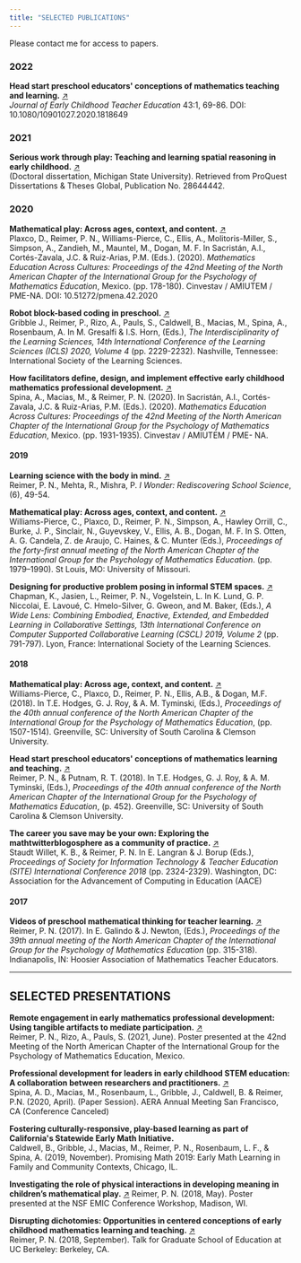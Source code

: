 ```yaml
---
title: "SELECTED PUBLICATIONS"
---
```

Please contact me for access to papers.

### 2022

**Head start preschool educators' conceptions of mathematics teaching and learning.** [↗](/publications/Head_Start_educators_conceptions_of_early.pdf)   
*Journal of Early Childhood Teacher Education* 43:1, 69-86. DOI: 10.1080/10901027.2020.1818649

### 2021

**Serious work through play: Teaching and learning spatial reasoning in early childhood.** [↗](/publications/proquest.dissertation.paulreimer.pdf)     
(Doctoral dissertation, Michigan State University). Retrieved from ProQuest Dissertations & Theses Global, Publication No. 28644442.

### 2020

**Mathematical play: Across ages, context, and content.** [↗](/publications/PMENA42_WG_Mathematical_Play.pdf)    
Plaxco, D., Reimer, P. N., Williams-Pierce, C., Ellis, A., Molitoris-Miller, S., Simpson, A., Zandieh, M., Mauntel, M., Dogan, M. F. In Sacristán, A.I., Cortés-Zavala, J.C. & Ruiz-Arias, P.M. (Eds.). (2020). *Mathematics Education Across Cultures: Proceedings of the 42nd Meeting of the North American Chapter of the International Group for the Psychology of Mathematics Education*, Mexico. (pp. 178-180). Cinvestav / AMIUTEM / PME-NA. DOI: 10.51272/pmena.42.2020

**Robot block-based coding in preschool.** [↗](/publications/Robot_Block_based_Coding_in_Preschool.pdf)    
Gribble J., Reimer, P., Rizo, A., Pauls, S., Caldwell, B., Macias, M., Spina, A., Rosenbaum, A. In M. Gresalfi & I.S. Horn, (Eds.), *The Interdisciplinarity of the Learning Sciences, 14th International Conference of the Learning Sciences (ICLS) 2020, Volume 4* (pp. 2229-2232). Nashville, Tennessee: International Society of the Learning Sciences.

**How facilitators define, design, and implement effective early childhood mathematics professional development.** [↗](/publications/How_facilitators_define_design_and_implement.pdf)    
Spina, A., Macias, M., & Reimer, P. N. (2020). In Sacristán, A.I., Cortés-Zavala, J.C. & Ruiz-Arias, P.M. (Eds.). (2020). *Mathematics Education Across Cultures: Proceedings of the 42nd Meeting of the North American Chapter of the International Group for the Psychology of Mathematics Education*, Mexico. (pp. 1931-1935). Cinvestav / AMIUTEM / PME- NA.

#### 2019

**Learning science with the body in mind.** [↗](/publications/Learning_science_with_the_body_in_mind.pdf)  
Reimer, P. N., Mehta, R., Mishra, P.
*I Wonder: Rediscovering School Science*, (6), 49-54.

**Mathematical play: Across ages, context, and content.** [↗](/publications/PMENA41_2019_mathematical_play.pdf)   
Williams-Pierce, C., Plaxco, D., Reimer, P. N., Simpson, A., Hawley Orrill, C., Burke, J. P., Sinclair, N., Guyevskey, V., Ellis, A. B., Dogan, M. F. In S. Otten, A. G. Candela, Z. de Araujo, C. Haines, & C. Munter (Eds.), *Proceedings of the forty-first annual meeting of the North American Chapter of the International Group for the Psychology of Mathematics Education*. (pp. 1979–1990). St Louis, MO: University of Missouri.

**Designing for productive problem posing in informal STEM spaces.**  [↗](/publications/Designing_for_productive_problem_posing.pdf)  
Chapman, K., Jasien, L., Reimer, P. N., Vogelstein, L. In K. Lund, G. P. Niccolai, E. Lavoué, C. Hmelo-Silver, G. Gweon, and M. Baker, (Eds.), *A Wide Lens: Combining Embodied, Enactive, Extended, and Embedded Learning in Collaborative Settings, 13th International Conference on Computer Supported Collaborative Learning (CSCL) 2019, Volume 2* (pp. 791-797). Lyon, France: International Society of the Learning Sciences.

#### 2018

**Mathematical play: Across age, context, and content.**  [↗](/publications/PMENA2018ProceedingsMathematicalPlay.pdf)  
Williams-Pierce, C., Plaxco, D., Reimer, P. N., Ellis, A.B., & Dogan, M.F. (2018). In T.E. Hodges, G. J. Roy, & A. M. Tyminski, (Eds.), *Proceedings of the 40th annual conference of the North American Chapter of the International Group for the Psychology of Mathematics Education*, (pp. 1507-1514). Greenville, SC: University of South Carolina & Clemson University.

**Head start preschool educators' conceptions of mathematics learning and teaching.** [↗](/publications/Reimer_PMENA2018_Proceedings.pdf)    
Reimer, P. N., & Putnam, R. T. (2018). In T.E. Hodges, G. J. Roy, & A. M. Tyminski, (Eds.), *Proceedings of the 40th annual conference of the North American Chapter of the International Group for the Psychology of Mathematics Education*, (p. 452). Greenville, SC: University of South Carolina & Clemson University.

**The career you save may be your own: Exploring the mathtwitterblogosphere as a community of practice.**  [↗](/publications/StaudtWilletReimer2018.pdf)  
Staudt Willet, K. B., & Reimer, P. N. In E. Langran & J. Borup (Eds.), *Proceedings of Society for Information Technology & Teacher Education (SITE) International Conference 2018* (pp. 2324-2329). Washington, DC: Association for the Advancement of Computing in Education (AACE)

#### 2017

**Videos of preschool mathematical thinking for teacher learning.** [↗](/publications/Videos_of_Preschool_Mathematical_Thinkin.pdf)  
Reimer, P. N. (2017). In E. Galindo & J. Newton, (Eds.), *Proceedings of the 39th annual meeting of the North American Chapter of the International Group for the Psychology of Mathematics Education* (pp. 315-318). Indianapolis, IN: Hoosier Association of Mathematics Teacher Educators.

---

## SELECTED PRESENTATIONS

**Remote engagement in early mathematics professional development: Using tangible artifacts to mediate participation.**  [↗](/publications/Remote_engagement_in_early_mathematics.pdf)  
Reimer, P. N., Rizo, A., Pauls, S. (2021, June). Poster presented at the 42nd Meeting of the North American Chapter of the International Group for the Psychology of Mathematics Education, Mexico.

**Professional development for leaders in early childhood STEM education: A collaboration between researchers and practitioners.** [↗](http://tinyurl.com/v8hcw37)     
Spina, A. D., Macias, M., Rosenbaum, L., Gribble, J., Caldwell, B. & Reimer, P.N. (2020, April). (Paper Session). AERA Annual Meeting San Francisco, CA (Conference Canceled)
 
**Fostering culturally-responsive, play-based learning as part of California's Statewide Early Math Initiative.**  
Caldwell, B., Gribble, J., Macias, M., Reimer, P. N., Rosenbaum, L. F., & Spina, A. (2019, November). Promising Math 2019: Early Math Learning in Family and Community Contexts, Chicago, IL. 

**Investigating the role of physical interactions in developing meaning in children’s mathematical play.** [↗](/publications/Poster_physinteractionschildrenmathplay.Reimer.pdf) 
Reimer, P. N. (2018, May). Poster presented at the NSF EMIC Conference Workshop, Madison, WI. 

**Disrupting dichotomies: Opportunities in centered conceptions of early childhood mathematics learning and teaching.** [↗](https://www.youtube.com/watch?v=QyWAGexs8Mkwww.youtube.com/watch?v=QyWAGexs8Mk)    
Reimer, P. N. (2018, September). Talk for Graduate School of Education at UC Berkeley: Berkeley, CA.
